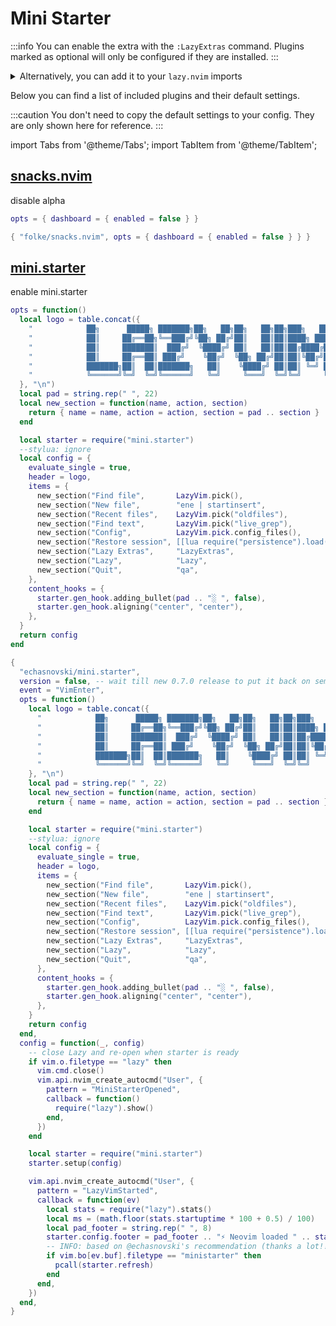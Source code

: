 # Mini Starter

<!-- plugins:start -->

:::info
You can enable the extra with the `:LazyExtras` command.
Plugins marked as optional will only be configured if they are installed.
:::

<details>
<summary>Alternatively, you can add it to your <code>lazy.nvim</code> imports</summary>

```lua title="lua/config/lazy.lua" {4}
require("lazy").setup({
  spec = {
    { "LazyVim/LazyVim", import = "lazyvim.plugins" },
    { import = "lazyvim.plugins.extras.ui.mini-starter" },
    { import = "plugins" },
  },
})
```

</details>

Below you can find a list of included plugins and their default settings.

:::caution
You don't need to copy the default settings to your config.
They are only shown here for reference.
:::

import Tabs from '@theme/Tabs';
import TabItem from '@theme/TabItem';

## [snacks.nvim](https://github.com/folke/snacks.nvim)

 disable alpha


<Tabs>

<TabItem value="opts" label="Options">

```lua
opts = { dashboard = { enabled = false } }
```

</TabItem>


<TabItem value="code" label="Full Spec">

```lua
{ "folke/snacks.nvim", opts = { dashboard = { enabled = false } } }
```

</TabItem>

</Tabs>

## [mini.starter](https://github.com/echasnovski/mini.starter)

 enable mini.starter


<Tabs>

<TabItem value="opts" label="Options">

```lua
opts = function()
  local logo = table.concat({
    "            ██╗      █████╗ ███████╗██╗   ██╗██╗   ██╗██╗███╗   ███╗          Z",
    "            ██║     ██╔══██╗╚══███╔╝╚██╗ ██╔╝██║   ██║██║████╗ ████║      Z    ",
    "            ██║     ███████║  ███╔╝  ╚████╔╝ ██║   ██║██║██╔████╔██║   z       ",
    "            ██║     ██╔══██║ ███╔╝    ╚██╔╝  ╚██╗ ██╔╝██║██║╚██╔╝██║ z         ",
    "            ███████╗██║  ██║███████╗   ██║    ╚████╔╝ ██║██║ ╚═╝ ██║           ",
    "            ╚══════╝╚═╝  ╚═╝╚══════╝   ╚═╝     ╚═══╝  ╚═╝╚═╝     ╚═╝           ",
  }, "\n")
  local pad = string.rep(" ", 22)
  local new_section = function(name, action, section)
    return { name = name, action = action, section = pad .. section }
  end

  local starter = require("mini.starter")
  --stylua: ignore
  local config = {
    evaluate_single = true,
    header = logo,
    items = {
      new_section("Find file",       LazyVim.pick(),                        "Telescope"),
      new_section("New file",        "ene | startinsert",                   "Built-in"),
      new_section("Recent files",    LazyVim.pick("oldfiles"),              "Telescope"),
      new_section("Find text",       LazyVim.pick("live_grep"),             "Telescope"),
      new_section("Config",          LazyVim.pick.config_files(),           "Config"),
      new_section("Restore session", [[lua require("persistence").load()]], "Session"),
      new_section("Lazy Extras",     "LazyExtras",                          "Config"),
      new_section("Lazy",            "Lazy",                                "Config"),
      new_section("Quit",            "qa",                                  "Built-in"),
    },
    content_hooks = {
      starter.gen_hook.adding_bullet(pad .. "░ ", false),
      starter.gen_hook.aligning("center", "center"),
    },
  }
  return config
end
```

</TabItem>


<TabItem value="code" label="Full Spec">

```lua
{
  "echasnovski/mini.starter",
  version = false, -- wait till new 0.7.0 release to put it back on semver
  event = "VimEnter",
  opts = function()
    local logo = table.concat({
      "            ██╗      █████╗ ███████╗██╗   ██╗██╗   ██╗██╗███╗   ███╗          Z",
      "            ██║     ██╔══██╗╚══███╔╝╚██╗ ██╔╝██║   ██║██║████╗ ████║      Z    ",
      "            ██║     ███████║  ███╔╝  ╚████╔╝ ██║   ██║██║██╔████╔██║   z       ",
      "            ██║     ██╔══██║ ███╔╝    ╚██╔╝  ╚██╗ ██╔╝██║██║╚██╔╝██║ z         ",
      "            ███████╗██║  ██║███████╗   ██║    ╚████╔╝ ██║██║ ╚═╝ ██║           ",
      "            ╚══════╝╚═╝  ╚═╝╚══════╝   ╚═╝     ╚═══╝  ╚═╝╚═╝     ╚═╝           ",
    }, "\n")
    local pad = string.rep(" ", 22)
    local new_section = function(name, action, section)
      return { name = name, action = action, section = pad .. section }
    end

    local starter = require("mini.starter")
    --stylua: ignore
    local config = {
      evaluate_single = true,
      header = logo,
      items = {
        new_section("Find file",       LazyVim.pick(),                        "Telescope"),
        new_section("New file",        "ene | startinsert",                   "Built-in"),
        new_section("Recent files",    LazyVim.pick("oldfiles"),              "Telescope"),
        new_section("Find text",       LazyVim.pick("live_grep"),             "Telescope"),
        new_section("Config",          LazyVim.pick.config_files(),           "Config"),
        new_section("Restore session", [[lua require("persistence").load()]], "Session"),
        new_section("Lazy Extras",     "LazyExtras",                          "Config"),
        new_section("Lazy",            "Lazy",                                "Config"),
        new_section("Quit",            "qa",                                  "Built-in"),
      },
      content_hooks = {
        starter.gen_hook.adding_bullet(pad .. "░ ", false),
        starter.gen_hook.aligning("center", "center"),
      },
    }
    return config
  end,
  config = function(_, config)
    -- close Lazy and re-open when starter is ready
    if vim.o.filetype == "lazy" then
      vim.cmd.close()
      vim.api.nvim_create_autocmd("User", {
        pattern = "MiniStarterOpened",
        callback = function()
          require("lazy").show()
        end,
      })
    end

    local starter = require("mini.starter")
    starter.setup(config)

    vim.api.nvim_create_autocmd("User", {
      pattern = "LazyVimStarted",
      callback = function(ev)
        local stats = require("lazy").stats()
        local ms = (math.floor(stats.startuptime * 100 + 0.5) / 100)
        local pad_footer = string.rep(" ", 8)
        starter.config.footer = pad_footer .. "⚡ Neovim loaded " .. stats.count .. " plugins in " .. ms .. "ms"
        -- INFO: based on @echasnovski's recommendation (thanks a lot!!!)
        if vim.bo[ev.buf].filetype == "ministarter" then
          pcall(starter.refresh)
        end
      end,
    })
  end,
}
```

</TabItem>

</Tabs>

<!-- plugins:end -->
